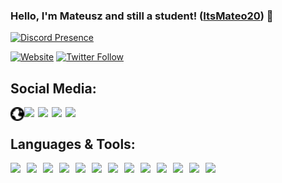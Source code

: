### Hello, I'm Mateusz and still a student! ([ItsMateo20][website]) 👋 

[![Discord Presence](https://lanyard.cnrad.dev/api/630812692659044352 )](https://discord.com/users/630812692659044352)

[![Website](https://img.shields.io/website?label=itsmateo20.ddns.net&style=for-the-badge&url=https%3A%2F%2Fitsmateo20.ddns.net)](https://itsmateo20.ddns.net)
[![Twitter Follow](https://img.shields.io/twitter/follow/ItsMateo20?color=1DA1F2&logo=twitter&style=for-the-badge)](https://twitter.com/intent/follow?original_referer=https://github.com/ItsMateo20&screen_name=ItsMateo20)

## Social Media:

[<img align="left" width="22px" src="https://raw.githubusercontent.com/iconic/open-iconic/master/svg/globe.svg" />][website]
[<img align="left" width="22px" src="https://cdn.jsdelivr.net/npm/simple-icons@v3/icons/youtube.svg" />][youtube]
[<img align="left" width="22px" src="https://cdn.jsdelivr.net/npm/simple-icons@v3/icons/twitter.svg" />][twitter]
[<img align="left" width="22px" src="https://cdn.jsdelivr.net/npm/simple-icons@v3/icons/instagram.svg" />][instagram]
[<img align="left" width="22px" src="https://cdn.jsdelivr.net/npm/simple-icons@v3/icons/discord.svg" />][discord]


<br />

## Languages & Tools:

[<img align="left" width="26px" src="https://cdn.jsdelivr.net/npm/simple-icons@3/icons/visualstudiocode.svg" />][vscode]
[<img align="left" width="26px" src="https://cdn.jsdelivr.net/npm/simple-icons@3/icons/html5.svg" />][html]
[<img align="left" width="26px" src="https://cdn.jsdelivr.net/npm/simple-icons@3/icons/css3.svg" />][css]
[<img align="left" width="26px" src="https://cdn.jsdelivr.net/npm/simple-icons@3/icons/javascript.svg" />][javascript]
[<img align="left" width="26px" src="https://cdn.jsdelivr.net/npm/simple-icons@3/icons/node-dot-js.svg" />][nodejs]
[<img align="left" width="26px" src="https://cdn.jsdelivr.net/npm/simple-icons@3/icons/mongodb.svg" />][mongodb]
[<img align="left" width="26px" src="https://cdn.jsdelivr.net/npm/simple-icons@3/icons/git.svg" />][git]
[<img align="left" width="26px" src="https://cdn.jsdelivr.net/npm/simple-icons@3/icons/github.svg" />][github]
[<img align="left" width="26px" src="https://cdn.jsdelivr.net/npm/simple-icons@3/icons/vue-dot-js.svg" />][vue]
[<img align="left" width="26px" src="https://cdn.jsdelivr.net/npm/simple-icons@3/icons/lua.svg" />][lua]
[<img align="left" width="26px" src="https://cdn.jsdelivr.net/npm/simple-icons@3/icons/json.svg" />][json]
[<img align="left" width="26px" src="https://cdn.jsdelivr.net/npm/simple-icons@3/icons/python.svg" />][python]
[<img align="left" width="26px" src="https://cdn.jsdelivr.net/npm/simple-icons@3/icons/typescript.svg" />][typescript]


[website]: https://itsmateo20.ddns.net
[twitter]: https://twitter.com/ItsMateo20
[youtube]: https://youtube.com/ItsMateo20
[instagram]: https://instagram.com/ItsMateo20
[discord]: https://discord.com/users/630812692659044352

[vscode]: https://wikipedia.org/wiki/Visual_Studio_Code
[html]: https://wikipedia.org/wiki/HTML
[css]: https://wikipedia.org/wiki/CSS
[javascript]: https://wikipedia.org/wiki/JavaScript
[nodejs]: https://wikipedia.org/wiki/Node.js
[mongodb]: https://wikipedia.org/wiki/MongoDB
[git]: https://wikipedia.org/wiki/Git
[github]: https://wikipedia.org/wiki/GitHub
[vue]: https://wikipedia.org/wiki/Vue.js
[lua]: https://wikipedia.org/wiki/Lua
[json]: https://wikipedia.org/wiki/JSON
[python]: https://wikipedia.org/wiki/Python
[typescript]: https://wikipedia.org/wiki/TypeScript
